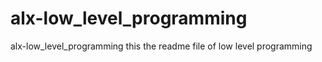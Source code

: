 # alx-low_level_programming
alx-low_level_programming
this the readme file of low level programming

